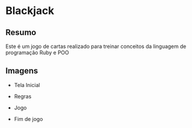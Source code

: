 # Blackjack

## Resumo
Este é um jogo de cartas realizado para treinar conceitos da linguagem de programação Ruby e POO

## Imagens

- Tela Inicial <br/>
![]()

- Regras <br/>
![]()

- Jogo <br/>
![]()

- Fim de jogo <br/>
![]()
